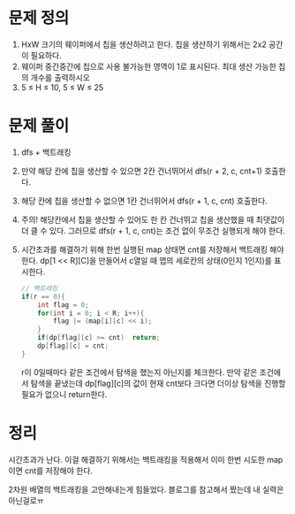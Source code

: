 # 문제 정의

1. HxW 크기의 웨이퍼에서 칩을 생산하려고 한다. 칩을 생산하기 위해서는 2x2 공간이 필요하다.
2. 웨이퍼 중간중간에 칩으로 사용 불가능한 영역이 1로 표시된다. 최대 생산 가능한 칩의 개수를 출력하시오
3. 5 ≤ H ≤ 10, 5 ≤ W ≤ 25

# 문제 풀이

1. dfs + 백트래킹
2. 만약 해당 칸에 칩을 생산할 수 있으면 2칸 건너뛰어서 dfs(r + 2, c, cnt+1) 호출한다.
3. 해당 칸에 칩을 생산할 수 없으면 1칸 건너뛰어서 dfs(r + 1, c, cnt) 호출한다.
4. 주의! 해당칸에서 칩을 생산할 수 있어도 한 칸 건너뛰고 칩을 생산했을 때 최댓값이 더 클 수 있다. 그러므로 dfs(r + 1, c, cnt)는 조건 없이 무조건 실행되게 해야 한다.
5. 시간초과를 해결하기 위해 한번 실행된 map 상태면 cnt를 저장해서 백트래킹 해야 한다. dp[1 << R][C]을 만들어서 c열일 때 맵의 세로칸의 상태(0인지 1인지)를 표시한다.

    ```java
    // 백트래킹
    if(r == 0){
        int flag = 0;
        for(int i = 0; i < R; i++){
            flag |= (map[i][c] << i);
        }
        if(dp[flag][c] >= cnt)  return;
        dp[flag][c] = cnt;
    }
    ```

    r이 0일때마다 같은 조건에서 탐색을 했는지 아닌지를 체크한다. 만약 같은 조건에서 탐색을 끝냈는데 dp[flag][c]의 값이 현재 cnt보다 크다면 더이상 탐색을 진행할 필요가 없으니 return한다.

# 정리

시간초과가 난다. 이걸 해결하기 위해서는 백트래킹을 적용해서 이미 한번 시도한 map이면 cnt를 저장해야 한다.

2차원 배열의 백트래킹을 고안해내는게 힘들었다. 블로그를 참고해서 짰는데 내 실력은 아닌걸로ㅠ